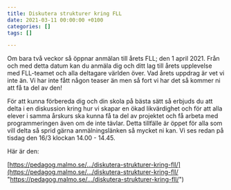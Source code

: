 ```yaml
---
title: Diskutera strukturer kring FLL
date: 2021-03-11 00:00:00 +0100
categories: []
tags: []

---
```

Om bara två veckor så öppnar anmälan till årets FLL; den 1 april 2021. Från och med detta datum kan du anmäla dig och ditt lag till årets upplevelse med FLL-teamet och alla deltagare världen över. Vad årets uppdrag är vet vi inte än. Vi har inte fått någon teaser än men så fort vi har det så kommer ni att få ta del av den!

För att kunna förbereda dig och din skola på bästa sätt så erbjuds du att delta i en diskussion kring hur vi skapar en ökad likvärdighet och för att alla elever i samma årskurs ska kunna få ta del av projektet och få arbeta med programmeringen även om de inte tävlar. Detta tillfälle är öppet för alla som vill delta så sprid gärna anmälningslänken så mycket ni kan. Vi ses redan på tisdag den 16/3 klockan 14.00 - 14.45.

Här är den:

[https://pedagog.malmo.se/.../diskutera-strukturer-kring-fll/](https://pedagog.malmo.se/.../diskutera-strukturer-kring-fll/ "https://pedagog.malmo.se/.../diskutera-strukturer-kring-fll/")